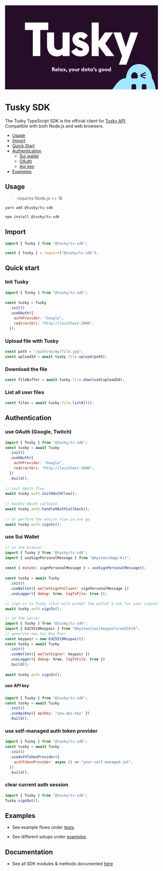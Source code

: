 <p align="center">
<img src="./og-image.png" alt="Logo">
</p>

# Tusky SDK

The Tusky TypeScript SDK is the official client for [Tusky API](https://docs.tusky.io/).\
Compatible with both Node.js and web browsers.

- [Usage](#usage)
- [Import](#import)
- [Quick Start](#quick-start)
- [Authentication](#authentication)
  - [Sui wallet](#use-sui-wallet)
  - [OAuth](#use-oauth-google-twitch)
  - [Api key](#use-api-key)
- [Examples](#examples)

## Usage

> requires Node.js >= 18

<CodeGroup>
  <CodeGroupItem title="yarn">

```console:no-line-numbers
yarn add @tusky/ts-sdk
```

  </CodeGroupItem>
  <CodeGroupItem title="npm">

```console:no-line-numbers
npm install @tusky/ts-sdk
```

  </CodeGroupItem>
</CodeGroup>

## Import

<CodeGroup>
  <CodeGroupItem title="ES Modules">

```js
import { Tusky } from "@tusky/ts-sdk";
```

  </CodeGroupItem>
  <CodeGroupItem title="CommonJS">

```js
const { Tusky } = require("@tusky/ts-sdk");
```

  </CodeGroupItem>
</CodeGroup>

## Quick start

### Init Tusky

```js
import { Tusky } from "@tusky/ts-sdk";

const tusky = Tusky
  .init()
  .useOAuth({
    authProvider: "Google",
    redirectUri: "http://localhost:3000",
  });
```

### Upload file with Tusky

```js
const path = "/path/to/my/file.jpg";
const uploadId = await tusky.file.upload(path);
```

### Download the file

```js
const fileBuffer = await tusky.file.download(uploadId);
```

### List all user files

```js
const files = await tusky.file.listAll();
```

## Authentication

### use OAuth (Google, Twitch)

```js
import { Tusky } from "@tusky/ts-sdk";
const tusky = await Tusky
  .init()
  .useOAuth({
    authProvider: "Google",
    redirectUri: "http://localhost:3000",
  })
  .build();

// init OAuth flow
await tusky.auth.initOAuthFlow();

// handle OAuth callback
await tusky.auth.handleOAuthCallback();

// or perform the entire flow in one go
await tusky.auth.signIn();
```

### use Sui Wallet

```js
// on the browser
import { Tusky } from "@tusky/ts-sdk";
import { useSignPersonalMessage } from "@mysten/dapp-kit";

const { mutate: signPersonalMessage } = useSignPersonalMessage();

const tusky = await Tusky
  .init()
  .useWallet({ walletSignFnClient: signPersonalMessage })
  .useLogger({ debug: true, logToFile: true });

// sign-in to Tusky (this will prompt the wallet & ask for user signature)
await tusky.auth.signIn();
```

```js
// on the server
import { Tusky } from "@tusky/ts-sdk";
import { Ed25519Keypair } from "@mysten/sui/keypairs/ed25519";
// generate new Sui Key Pair
const keypair = new Ed25519Keypair();
const tusky = await Tusky
  .init()
  .useWallet({ walletSigner: keypair })
  .useLogger({ debug: true, logToFile: true })
  .build();

await tusky.auth.signIn();
```

##### use API key

```js
import { Tusky } from "@tusky/ts-sdk";
const tusky = await Tusky
  .init()
  .useApiKey({ apiKey: "you-api-key" })
  .build();
```

### use self-managed auth token provider

```js
import { Tusky } from "@tusky/ts-sdk";
const tusky = await Tusky
  .init()
  .useAuthTokenProvider({
    authTokenProvider: async () => "your-self-managed-jwt",
  })
  .build();
```

### clear current auth session

```js
import { Tusky } from "@tusky/ts-sdk";
Tusky.signOut();
```

## Examples

- See example flows under [tests](src/__tests__).

- See different setups under [examples](examples).

## Documentation

- See all SDK modules & methods documented [here](DOCS.md)
